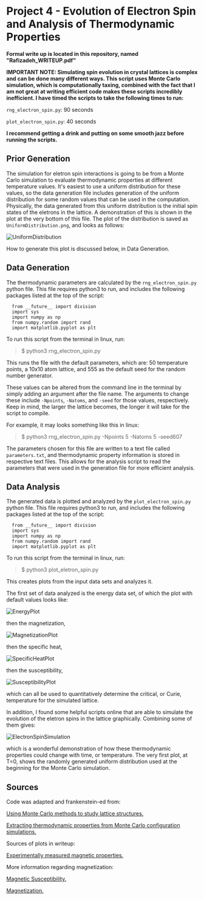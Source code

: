 # Project 4 - Evolution of Electron Spin and Analysis of Thermodynamic Properties

**Formal write up is located in this repository, named "Rafizadeh_WRITEUP.pdf"** 

**IMPORTANT NOTE: Simulating spin evolution in crystal lattices is complex and can be done many different ways. This script uses Monte Carlo simulation, which is computationally taxing, combined with the fact that I am not great at writing efficient code makes these scripts incredibly inefficient. I have timed the scripts to take the following times to run:**

`rng_electron_spin.py`: 90 seconds

`plot_electron_spin.py`: 40 seconds

**I recommend getting a drink and putting on some smooth jazz before running the scripts.**

## Prior Generation

The simulation for eletron spin interactions is going to be from a Monte Carlo simulation to evaluate thermodynamic properties at different temperature values. It's easiest to use a uniform distribution for these values, so the data generation file includes generation of the uniform distribution for some random values that can be used in the computation. Physically, the data generated from this uniform distribution is the initial spin states of the eletrons in the lattice. A demonstration of this is shown in the plot at the very bottom of this file. The plot of the distribution is saved as `UniformDistribution.png`, and looks as follows:

![UniformDistribution](https://github.com/rafizadehn/PHSX815_Project4/assets/76142511/5d02cbe8-45a6-4b06-9ebc-81306ea7d96a)

How to generate this plot is discussed below, in Data Generation. 

## Data Generation

The thermodynamic parameters are calculated by the `rng_electron_spin.py` python file. This file requires python3 to run, and includes the following packages listed at the top of the script:

```
  from __future__ import division
  import sys
  import numpy as np
  from numpy.random import rand
  import matplotlib.pyplot as plt
```

To run this script from the terminal in linux, run:

> $ python3 rng_electron_spin.py

This runs the file with the default parameters, which are: 50 temperature points, a 10x10 atom lattice, and 555 as the default seed for the random number generator.

These values can be altered from the command line in the terminal by simply adding an argument after the file name. The arguments to change these include `-Npoints`, `-Natoms`, and `-seed` for those values, respectively. Keep in mind, the larger the lattice becomes, the longer it will take for the script to compile. 

For example, it may looks something like this in linux:

> $ python3 rng_electron_spin.py -Npoints 5 -Natoms 5 -seed607

The parameters chosen for this file are written to a text file called `parameters.txt`, and thermodynamic property information is stored in respective text files. This allows for the analysis script to read the parameters that were used in the generation file for more efficient analysis.

## Data Analysis

The generated data is plotted and analyzed by the `plot_electron_spin.py` python file. This file requires python3 to run, and includes the following packages listed at the top of the script:

```
  from __future__ import division
  import sys
  import numpy as np
  from numpy.random import rand
  import matplotlib.pyplot as plt
```

To run this script from the terminal in linux, run:

> $ python3 plot_eletron_spin.py

This creates plots from the input data sets and analyzes it. 

The first set of data analyzed is the energy data set, of which the plot with default values looks like:

![EnergyPlot](https://github.com/rafizadehn/PHSX815_Project4/assets/76142511/d8edbdb2-b4ec-44cc-b488-6915bbc6abef)

then the magnetization,

![MagnetizationPlot](https://github.com/rafizadehn/PHSX815_Project4/assets/76142511/31b35305-c3da-4ab6-8e1a-3a903e9025b7)

then the specific heat,

![SpecificHeatPlot](https://github.com/rafizadehn/PHSX815_Project4/assets/76142511/ffeb9de0-a47f-41b1-b6d1-284328d6e1a4)

then the susceptibility,

![SusceptibilityPlot](https://github.com/rafizadehn/PHSX815_Project4/assets/76142511/b409597a-11ee-4fb9-96c4-8c6d42726f46)

which can all be used to quantitatively determine the critical, or Curie, temperature for the simulated lattice. 

In addition, I found some helpful scripts online that are able to simulate the evolution of the eletron spins in the lattice graphically. Combining some of them gives:

![ElectronSpinSimulation](https://github.com/rafizadehn/PHSX815_Project4/assets/76142511/014e871a-f502-4b3a-8ca2-eb02dcada906)

which is a wonderful demonstration of how these thermodynamic properties could change with time, or temperature. The very first plot, at T=0, shows the randomly generated uniform distribution used at the beginning for the Monte Carlo simulation.  

## Sources

Code was adapted and frankenstein-ed from:

[Using Monte Carlo methods to study lattice structures.](https://towardsdatascience.com/monte-carlo-method-applied-on-a-2d-binary-alloy-using-an-ising-model-on-python-70afa03b172b)

[Extracting thermodynamic properties from Monte Carlo configuration simulations.](https://github.com/prtkm/ising-monte-carlo/blob/master/ising-monte-carlo.org)

Sources of plots in writeup:

[Experimentally measured magnetic properties.](https://doi.org/10.1007/s10751-019-1571-1)

More information regarding magnetization:

[Magnetic Susceptibility.](https://en.wikipedia.org/wiki/Magnetic_susceptibility)

[Magnetization.](https://en.wikipedia.org/wiki/Magnetization)

